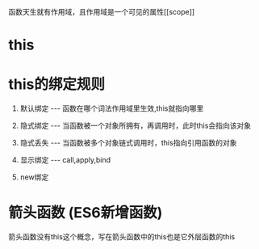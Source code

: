 函数天生就有作用域，且作用域是一个可见的属性[[scope]]

# this
<!-- this不能引用一个词法作用域中的内容 -->

# this的绑定规则
1. 默认绑定 --- 函数在哪个词法作用域里生效,this就指向哪里

2. 隐式绑定 --- 当函数被一个对象所拥有，再调用时，此时this会指向该对象

3. 隐式丢失 --- 当函数被多个对象链式调用时，this指向引用函数的对象

4. 显示绑定 --- call,apply,bind

5. new绑定   

# 箭头函数 (ES6新增函数)
箭头函数没有this这个概念，写在箭头函数中的this也是它外层函数的this